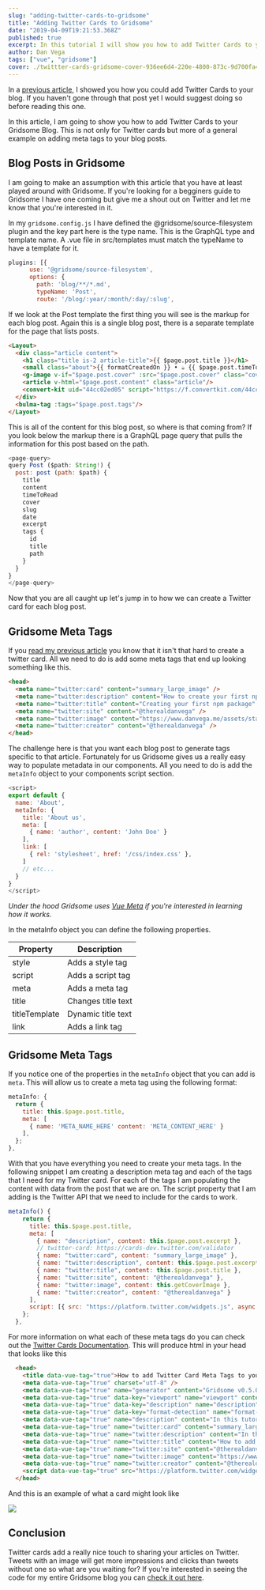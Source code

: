 ```yaml
---
slug: "adding-twitter-cards-to-gridsome"
title: "Adding Twitter Cards to Gridsome"
date: "2019-04-09T19:21:53.368Z"
published: true
excerpt: In this tutorial I will show you how to add Twitter Cards to your Gridsome Blog.
author: Dan Vega
tags: ["vue", "gridsome"]
cover: ./twittter-cards-gridsome-cover-936ee6d4-220e-4800-873c-9d700fa44469.png
---
```


In a [previous article](https://www.danvega.dev/blog), I showed you how you could add Twitter Cards to your blog. If you haven't gone through that post yet I would suggest doing so before reading this one.

In this article, I am going to show you how to add Twitter Cards to your Gridsome Blog. This is not only for Twitter cards but more of a general example on adding meta tags to your blog posts.

## Blog Posts in Gridsome

I am going to make an assumption with this article that you have at least played around with Gridsome. If you're looking for a begginers guide to Gridsome I have one coming but give me a shout out on Twitter and let me know that you're interested in it.

In my `gridsome.config.js` I have defined the @gridsome/source-filesystem plugin and the key part here is the type name. This is the GraphQL type and template name. A .vue file in src/templates must match the typeName to have a template for it.

```javascript
plugins: [{
      use: '@gridsome/source-filesystem',
      options: {
        path: 'blog/**/*.md',
        typeName: 'Post',
        route: '/blog/:year/:month/:day/:slug',
```

If we look at the Post template the first thing you will see is the markup for each blog post. Again this is a single blog post, there is a separate template for the page that lists posts.

```html
<Layout>
  <div class="article content">
    <h1 class="title is-2 article-title">{{ $page.post.title }}</h1>
    <small class="about">{{ formatCreatedOn }} • ☕️ {{ $page.post.timeToRead }} min read</small>
    <g-image v-if="$page.post.cover" :src="$page.post.cover" class="cover"/>
    <article v-html="$page.post.content" class="article"/>
    <convert-kit uid="44cc02ed05" script="https://f.convertkit.com/44cc02ed05/38739557e4.js"></convert-kit>
  </div>
  <bulma-tag :tags="$page.post.tags"/>
</Layout>
```

This is all of the content for this blog post, so where is that coming from? If you look below the markup there is a GraphQL page query that pulls the information for this post based on the path.

```javascript
<page-query>
query Post ($path: String!) {
  post: post (path: $path) {
    title
    content
    timeToRead
    cover
    slug
    date
    excerpt
    tags {
      id
      title
      path
    }
  }
}
</page-query>
```

Now that you are all caught up let's jump in to how we can create a Twitter card for each blog post.

## Gridsome Meta Tags

If you [read my previous article](https://www.danvega.dev/blog/2019/02/18/twitter-cards-meta-tags) you know that it isn't that hard to create a twitter card. All we need to do is add some meta tags that end up looking something like this.

```html
<head>
  <meta name="twitter:card" content="summary_large_image" />
  <meta name="twitter:description" content="How to create your first npm package and publish it."/>
  <meta name="twitter:title" content="Creating your first npm package" />
  <meta name="twitter:site" content="@therealdanvega" />
  <meta name="twitter:image" content="https://www.danvega.me/assets/static/npm_cover.bd64798.eced3da.png"/>
  <meta name="twitter:creator" content="@therealdanvega" />
</head>
```

The challenge here is that you want each blog post to generate tags specific to that article. Fortunately for us Gridsome gives us a really easy way to populate metadata in our components. All you need to do is add the `metaInfo` object to your components script section.

```javascript
<script>
export default {
  name: 'About',
  metaInfo: {
    title: 'About us',
    meta: [
      { name: 'author', content: 'John Doe' }
    ],
    link: [
      { rel: 'stylesheet', href: '/css/index.css' },
    ]
    // etc...
  }
}
</script>
```

*Under the hood Gridsome uses [Vue Meta](https://github.com/nuxt/vue-meta) if you're interested in learning how it works.*

In the metaInfo object you can define the following properties.

| Property      | Description        |
| ------------- | ------------------ |
| style         | Adds a style tag   |
| script        | Adds a script tag  |
| meta          | Adds a meta tag    |
| title         | Changes title text |
| titleTemplate | Dynamic title text |
| link          | Adds a link tag    |

## Gridsome Meta Tags

If you notice one of the properties in the `metaInfo` object that you can add is `meta`. This will allow us to create a meta tag using the following format:

```javascript
metaInfo: {
  return {
    title: this.$page.post.title,
    meta: [
      { name: 'META_NAME_HERE' content: 'META_CONTENT_HERE' }
    ],
  };
},
```

With that you have everything you need to create your meta tags. In the following snippet I am creating a description meta tag and each of the tags that I need for my Twitter card. For each of the tags I am populating the content with data from the post that we are on. The script property that I am adding is the Twitter API that we need to include for the cards to work.

```javascript
metaInfo() {
    return {
      title: this.$page.post.title,
      meta: [
        { name: "description", content: this.$page.post.excerpt },
        // twitter-card: https://cards-dev.twitter.com/validator
        { name: "twitter:card", content: "summary_large_image" },
        { name: "twitter:description", content: this.$page.post.excerpt },
        { name: "twitter:title", content: this.$page.post.title },
        { name: "twitter:site", content: "@therealdanvega" },
        { name: "twitter:image", content: this.getCoverImage },
        { name: "twitter:creator", content: "@therealdanvega" }
      ],
      script: [{ src: "https://platform.twitter.com/widgets.js", async: true }]
    };
  },
```

For more information on what each of these meta tags do you can check out the [Twitter Cards Documentation](https://developer.twitter.com/en/docs/tweets/optimize-with-cards/guides/getting-started.html). This will produce html in your head that looks like this

```html
  <head>
    <title data-vue-tag="true">How to add Twitter Card Meta Tags to your Blog - Dan Vega</title>
    <meta data-vue-tag="true" charset="utf-8" />
    <meta data-vue-tag="true" name="generator" content="Gridsome v0.5.0" />
    <meta data-vue-tag="true" data-key="viewport" name="viewport" content="width=device-width, initial-scale=1, viewport-fit=cover" />
    <meta data-vue-tag="true" data-key="description" name="description" content="Person blog of Dan Vega" />
    <meta data-vue-tag="true" data-key="format-detection" name="format-detection" content="telephone=no" />
    <meta data-vue-tag="true" name="description" content="In this tutorial you will learn what a Twitter Card is along with step by step instructions how to add them to your blog and validate that they are working." />
    <meta data-vue-tag="true" name="twitter:card" content="summary_large_image" />
    <meta data-vue-tag="true" name="twitter:description" content="In this tutorial you will learn what a Twitter Card is along with step by step instructions how to add them to your blog and validate that they are working." />
    <meta data-vue-tag="true" name="twitter:title" content="How to add Twitter Card Meta Tags to your Blog" />
    <meta data-vue-tag="true" name="twitter:site" content="@therealdanvega" />
    <meta data-vue-tag="true" name="twitter:image" content="https://www.danvega.dev/assets/static/twitter-cards.bd64798.89214ec.png" />
    <meta data-vue-tag="true" name="twitter:creator" content="@therealdanvega" />
    <script data-vue-tag="true" src="https://platform.twitter.com/widgets.js" async="true"></script>
  </head>
```

And this is an example of what a card might look like

![](/images/blog/2019/04/09/2019-04-09_14-22-55-7de0bfb4-6ad0-4bd0-bf31-d2e9092d37ca.png)

## Conclusion

Twitter cards add a really nice touch to sharing your articles on Twitter. Tweets with an image will get more impressions and clicks than tweets without one so what are you waiting for? If you're interested in seeing the code for my entire Gridsome blog you can [check it out here](https://github.com/danvega/danvega-dev).
